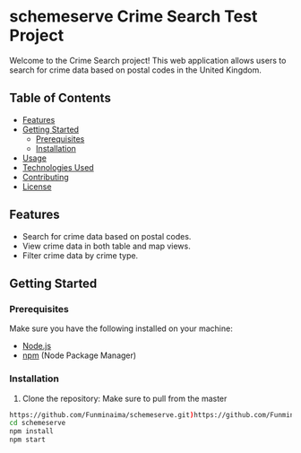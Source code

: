 # schemeserve Crime Search Test Project

Welcome to the Crime Search project! This web application allows users to search for crime data based on postal codes in the United Kingdom.

## Table of Contents
- [Features](#features)
- [Getting Started](#getting-started)
  - [Prerequisites](#prerequisites)
  - [Installation](#installation)
- [Usage](#usage)
- [Technologies Used](#technologies-used)
- [Contributing](#contributing)
- [License](#license)

## Features

- Search for crime data based on postal codes.
- View crime data in both table and map views.
- Filter crime data by crime type.

## Getting Started

### Prerequisites

Make sure you have the following installed on your machine:

- [Node.js](https://nodejs.org/)
- [npm](https://www.npmjs.com/) (Node Package Manager)

### Installation

1. Clone the repository: Make sure to pull from the master

```bash
https://github.com/Funminaima/schemeserve.git)https://github.com/Funminaima/schemeserve.git
cd schemeserve
npm install
npm start

